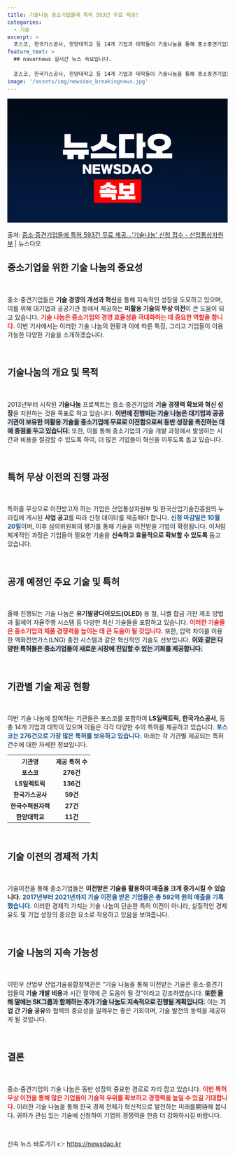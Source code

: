 ```yaml
---
title: 기술나눔 중소기업들에 특허 593건 무료 제공!
categories:
  - 기술
excerpt: >
  포스코, 한국가스공사, 한양대학교 등 14개 기업과 대학들이 기술나눔을 통해 중소중견기업들에게 특허 593건…
feature_text: >
  ## navernews 실시간 뉴스 속보입니다.

  포스코, 한국가스공사, 한양대학교 등 14개 기업과 대학들이 기술나눔을 통해 중소중견기업들에게 특허 593건…
image: '/assets/img/newsdao_breakingnews.jpg'
---
```


![뉴스다오 속보](/assets/img/newsdao_breakingnews.jpg)

<p>출처: <a href="https://newsdao.kr/1848" rel="dofollow">중소·중견기업들에 특허 593건 무료 제공…‘기술나눔’ 신청 접수 - 산업통상자원부</a> | 뉴스다오</p>

<h2 data-ke-size="size26">중소기업을 위한 기술 나눔의 중요성</h2>

<p data-ke-size="size16">&nbsp;</p>

중소·중견기업들은 **기술 경영의 개선과 혁신**을 통해 지속적인 성장을 도모하고 있으며, 이를 위해 대기업과 공공기관 등에서 제공하는 **미활용 기술의 무상 이전**이 큰 도움이 되고 있습니다. <b><span style="color: #ee2323;">기술 나눔은 중소기업의 경영 효율성을 극대화하는 데 중요한 역할을 합니다.</span></b> 이번 기사에서는 이러한 기술 나눔의 현황과 이에 따른 특징, 그리고 기업들이 이용 가능한 다양한 기술을 소개하겠습니다.

<p data-ke-size="size16">&nbsp;</p>

<h2 data-ke-size="size26">기술나눔의 개요 및 목적</h2>

<p data-ke-size="size16">&nbsp;</p>

2013년부터 시작된 **기술나눔** 프로젝트는 중소·중견기업의 **기술 경쟁력 확보와 혁신 성장**을 지원하는 것을 목표로 하고 있습니다. <b><span style="background-color: #21538527;">이번에 진행되는 기술 나눔은 대기업과 공공기관이 보유한 미활용 기술을 중소기업에 무료로 이전함으로써 동반 성장을 촉진하는 데에 중점을 두고 있습니다.</span></b>  또한, 이를 통해 중소기업의 기술 개발 과정에서 발생하는 시간과 비용을 절감할 수 있도록 하여, 더 많은 기업들이 혁신을 이루도록 돕고 있습니다.

<p data-ke-size="size16">&nbsp;</p>

<h2 data-ke-size="size26">특허 무상 이전의 진행 과정</h2>

<p data-ke-size="size16">&nbsp;</p>

특허를 무상으로 이전받고자 하는 기업은 산업통상자원부 및 한국산업기술진흥원의 누리집에 게시된 **사업 공고**를 따라 신청 데이터를 제출해야 합니다. <b><span style="color: #1a5490;">신청 마감일은 10월 20일</span></b>이며, 이후 심의위원회의 평가를 통해 기술을 이전받을 기업이 확정됩니다. 이처럼 체계적인 과정은 기업들이 필요한 기술을 **신속하고 효율적으로 확보할 수 있도록** 돕고 있습니다. 

<p data-ke-size="size16">&nbsp;</p>

<h2 data-ke-size="size26">공개 예정인 주요 기술 및 특허</h2>

<p data-ke-size="size16">&nbsp;</p>

올해 진행되는 기술 나눔은 **유기발광다이오드(OLED)** 용 철, 니켈 합금 기판 제조 방법과 휠체어 자율주행 시스템 등 다양한 최신 기술들을 포함하고 있습니다. <b><span style="color: #ee2323;">이러한 기술들은 중소기업의 제품 경쟁력을 높이는 데 큰 도움이 될 것입니다.</span></b> 또한, 압력 차이를 이용한 액화천연가스(LNG) 충전 시스템과 같은 혁신적인 기술도 선보입니다. <b><span style="background-color: #21538527;">이와 같은 다양한 특허들은 중소기업들이 새로운 시장에 진입할 수 있는 기회를 제공합니다.</span></b>

<p data-ke-size="size16">&nbsp;</p>

<h2 data-ke-size="size26">기관별 기술 제공 현황</h2>

<p data-ke-size="size16">&nbsp;</p>

이번 기술 나눔에 참여하는 기관들은 포스코를 포함하여 **LS일렉트릭, 한국가스공사**, 등 총 14개 기업과 대학이 있으며 이들은 각각 다양한 수의 특허를 제공하고 있습니다. <b><span style="color: #1a5490;">포스코는 276건으로 가장 많은 특허를 보유하고 있습니다.</span></b> 아래는 각 기관별 제공되는 특허 건수에 대한 자세한 정보입니다.

<table>
    <tr>
        <th style="text-align: center;">기관명</th>
        <th style="text-align: center;">제공 특허 수</th>
    </tr>
    <tr>
        <td style="text-align: center; height: 17px;"><b>포스코</b></td>
        <td style="text-align: center; height: 17px;"><b>276건</b></td>
    </tr>
    <tr>
        <td style="text-align: center; height: 17px;"><b>LS일렉트릭</b></td>
        <td style="text-align: center; height: 17px;"><b>136건</b></td>
    </tr>
    <tr>
        <td style="text-align: center; height: 17px;"><b>한국가스공사</b></td>
        <td style="text-align: center; height: 17px;"><b>59건</b></td>
    </tr>
    <tr>
        <td style="text-align: center; height: 17px;"><b>한국수력원자력</b></td>
        <td style="text-align: center; height: 17px;"><b>27건</b></td>
    </tr>
    <tr>
        <td style="text-align: center; height: 17px;"><b>한양대학교</b></td>
        <td style="text-align: center; height: 17px;"><b>11건</b></td>
    </tr>
</table>

<p data-ke-size="size16">&nbsp;</p>

<h2 data-ke-size="size26">기술 이전의 경제적 가치</h2>

<p data-ke-size="size16">&nbsp;</p>

기술이전을 통해 중소기업들은 **이전받은 기술을 활용하여 매출을 크게 증가시킬 수 있습니다.** <b><span style="color: #1a5490;">2017년부터 2021년까지 기술 이전을 받은 기업들은 총 592억 원의 매출을 기록했습니다.</span></b> 이러한 경제적 가치는 기술 나눔이 단순한 특허 이전이 아니라, 실질적인 경제 유도 및 기업 성장의 중요한 요소로 작용하고 있음을 보여줍니다.

<p data-ke-size="size16">&nbsp;</p>

<h2 data-ke-size="size26">기술 나눔의 지속 가능성</h2>

<p data-ke-size="size16">&nbsp;</p>

이민우 산업부 산업기술융합정책관은 “기술 나눔을 통해 이전받는 기술은 중소·중견기업들의 **기술 개발 비용**과 시간 절약에 큰 도움이 될 것”이라고 강조하였습니다. <b><span style="background-color: #21538527;">또한 올해 말에는 SK그룹과 함께하는 추가 기술 나눔도 지속적으로 진행될 계획입니다.</span></b> 이는 **기업 간 기술 공유**와 협력의 중요성을 일깨우는 좋은 기회이며, 기술 발전의 동력을 제공하게 될 것입니다.

<p data-ke-size="size16">&nbsp;</p>

<h2 data-ke-size="size26">결론</h2>

<p data-ke-size="size16">&nbsp;</p>

중소·중견기업의 기술 나눔은 동반 성장의 중요한 경로로 자리 잡고 있습니다. <b><span style="color: #ee2323;">이번 특허 무상 이전을 통해 많은 기업들이 기술적 우위를 확보하고 경쟁력을 높일 수 있길 기대합니다.</span></b> 이러한 기술 나눔을 통해 한국 경제 전체가 혁신적으로 발전하는 미래를期待해 봅니다. 귀하가 관심 있는 기술에 신청하여 기업의 경쟁력을 한층 더 강화하시길 바랍니다.

<p data-ke-size="size16">&nbsp;</p> 

신속 뉴스 바로가기 👉 <a href="https://newsdao.kr" rel="dofollow">https://newsdao.kr</a>


